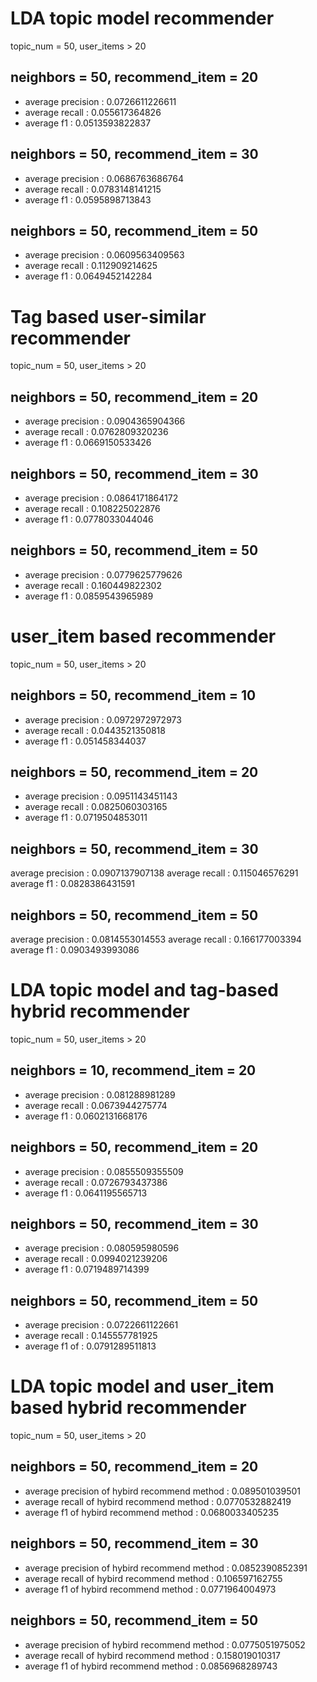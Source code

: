 # LDA topic model recommender

topic_num = 50, user_items > 20

## neighbors = 50, recommend_item = 20
- average precision : 0.0726611226611
- average recall : 0.055617364826
- average f1 : 0.0513593822837

## neighbors = 50, recommend_item = 30
- average precision : 0.0686763686764
- average recall : 0.0783148141215
- average f1 : 0.0595898713843

## neighbors = 50, recommend_item = 50
- average precision : 0.0609563409563
- average recall : 0.112909214625
- average f1 : 0.0649452142284

# Tag based user-similar recommender

topic_num = 50, user_items > 20

## neighbors = 50, recommend_item = 20
- average precision : 0.0904365904366
- average recall : 0.0762809320236
- average f1 : 0.0669150533426

## neighbors = 50, recommend_item = 30
- average precision : 0.0864171864172
- average recall : 0.108225022876
- average f1 : 0.0778033044046

## neighbors = 50, recommend_item = 50
- average precision : 0.0779625779626
- average recall : 0.160449822302
- average f1 : 0.0859543965989

# user_item based recommender

topic_num = 50, user_items > 20

## neighbors = 50, recommend_item = 10
- average precision : 0.0972972972973
- average recall : 0.0443521350818
- average f1 : 0.051458344037

## neighbors = 50, recommend_item = 20
- average precision : 0.0951143451143
- average recall : 0.0825060303165
- average f1 : 0.0719504853011

## neighbors = 50, recommend_item = 30
average precision : 0.0907137907138
average recall : 0.115046576291
average f1 : 0.0828386431591

## neighbors = 50, recommend_item = 50
average precision : 0.0814553014553
average recall : 0.166177003394
average f1 : 0.0903493993086


# LDA topic model and tag-based hybrid recommender

topic_num = 50, user_items > 20

## neighbors = 10, recommend_item = 20
- average precision : 0.081288981289
- average recall : 0.0673944275774
- average f1 : 0.0602131668176


## neighbors = 50, recommend_item = 20
<!-- - average precision : 0.0844074844075
- average recall : 0.0715017946214
- average f1 : 0.0628156030996 -->
- average precision : 0.0855509355509
- average recall : 0.0726793437386
- average f1 : 0.0641195565713


## neighbors = 50, recommend_item = 30
- average precision : 0.080595980596
- average recall : 0.0994021239206
- average f1 : 0.0719489714399


## neighbors = 50, recommend_item = 50
- average precision : 0.0722661122661
- average recall : 0.145557781925
- average f1 of : 0.0791289511813

# LDA topic model and user_item based hybrid recommender

topic_num = 50, user_items > 20

## neighbors = 50, recommend_item = 20
- average precision of hybird recommend method : 0.089501039501
- average recall of hybird recommend method : 0.0770532882419
- average f1 of hybird recommend method : 0.0680033405235

## neighbors = 50, recommend_item = 30
- average precision of hybird recommend method : 0.0852390852391
- average recall of hybird recommend method : 0.106597162755
- average f1 of hybird recommend method : 0.0771964004973

## neighbors = 50, recommend_item = 50
- average precision of hybird recommend method : 0.0775051975052
- average recall of hybird recommend method : 0.158019010317
- average f1 of hybird recommend method : 0.0856968289743

